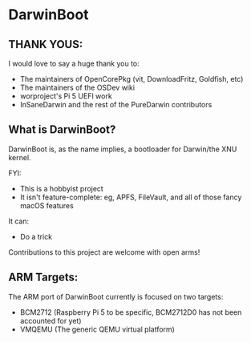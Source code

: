 # DarwinBoot

## THANK YOUS:

I would love to say a huge thank you to:
- The maintainers of OpenCorePkg (vit, DownloadFritz, Goldfish, etc)
- The maintainers of the OSDev wiki
- worproject's Pi 5 UEFI work
- InSaneDarwin and the rest of the PureDarwin contributors

## What is DarwinBoot?
DarwinBoot is, as the name implies, a bootloader for Darwin/the XNU kernel.

FYI:
- This is a hobbyist project
- It isn't feature-complete: eg, APFS, FileVault, and all of those fancy macOS features

It can:
- Do a trick

Contributions to this project are welcome with open arms!

## ARM Targets:

The ARM port of DarwinBoot currently is focused on two targets:
- BCM2712 (Raspberry Pi 5 to be specific, BCM2712D0 has not been accounted for yet)
- VMQEMU (The generic QEMU virtual platform)